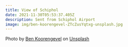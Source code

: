 ```yaml
---
title: View of Schiphol
date: 2021-11-30T05:53:37.405Z
description: Sent from Schiphol Airport
image: img/ben-koorengevel-ZTcZusYqtxg-unsplash.jpg
---
```

Photo by <a href="https://unsplash.com/@benkoorengevel?utm_source=unsplash&utm_medium=referral&utm_content=creditCopyText">Ben Koorengevel</a> on <a href="https://unsplash.com/s/photos/schiphol?utm_source=unsplash&utm_medium=referral&utm_content=creditCopyText">Unsplash</a>